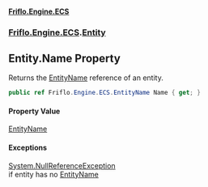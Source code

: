 #### [Friflo.Engine.ECS](index.md 'index')
### [Friflo.Engine.ECS](Friflo.Engine.ECS.md 'Friflo.Engine.ECS').[Entity](Entity.md 'Friflo.Engine.ECS.Entity')

## Entity.Name Property

Returns the [EntityName](EntityName.md 'Friflo.Engine.ECS.EntityName') reference of an entity.

```csharp
public ref Friflo.Engine.ECS.EntityName Name { get; }
```

#### Property Value
[EntityName](EntityName.md 'Friflo.Engine.ECS.EntityName')

#### Exceptions

[System.NullReferenceException](https://docs.microsoft.com/en-us/dotnet/api/System.NullReferenceException 'System.NullReferenceException')  
if entity has no [EntityName](EntityName.md 'Friflo.Engine.ECS.EntityName')